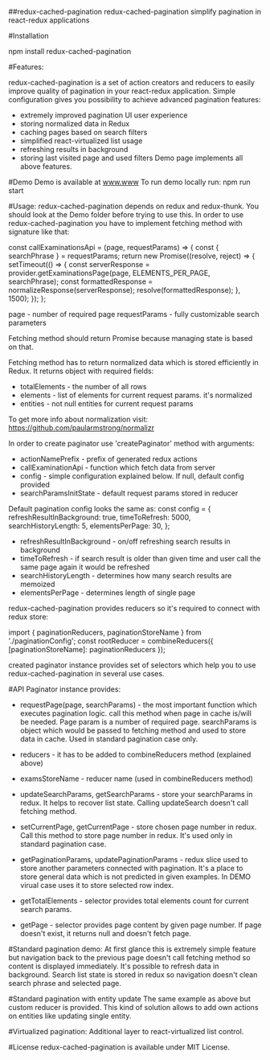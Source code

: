 ##redux-cached-pagination
redux-cached-pagination simplify pagination in react-redux applications
 
#Installation 

npm install redux-cached-pagination

#Features:

redux-cached-pagination is a set of action creators and reducers to easily improve quality of pagination in your react-redux application. 
Simple configuration gives you possibility to achieve advanced pagination features:  

* extremely improved pagination UI user experience 
* storing normalized data in Redux
* caching pages based on search filters
* simplified react-virtualized list usage
* refreshing results in background
* storing last visited page and used filters
Demo page implements all above features.

#Demo 
Demo is available at www.www
To run demo locally run: npm run start

#Usage:
redux-cached-pagination depends on redux and redux-thunk. You should look at the Demo folder before trying to use this.
In order to use redux-cached-pagination you have to implement fetching method with signature like that:

const callExaminationsApi = (page, requestParams) => {
  const { searchPhrase } = requestParams;
  return new Promise((resolve, reject) => {
    setTimeout(() => {
      const serverResponse = provider.getExaminationsPage(page, ELEMENTS_PER_PAGE, searchPhrase);
      const formattedResponse = normalizeResponse(serverResponse);
      resolve(formattedResponse);
    }, 1500);
  });
};

page - number of required page
requestParams - fully customizable search parameters

Fetching method should return Promise because managing state is based on that.

Fetching method has to return normalized data which is stored efficiently in Redux. It returns object with required fields:
* totalElements - the number of all rows
* elements - list of elements for current request params. it's normalized 
* entities - not null entities for current request params

To get more info about normalization visit: https://github.com/paularmstrong/normalizr

In order to create paginator use 'createPaginator' method with arguments:
* actionNamePrefix - prefix of generated redux actions 
* callExaminationApi - function which fetch data from server 
* config - simple configuration explained below. If null, default config provided
* searchParamsInitState - default request params stored in reducer

Default pagination config looks the same as:
const config = {
    refreshResultInBackground: true,
    timeToRefresh: 5000,
    searchHistoryLength: 5,
    elementsPerPage: 30,
};

* refreshResultInBackground - on/off refreshing search results in background
* timeToRefresh - if search result is older than given time and user call the same page again it would be refreshed
* searchHistoryLength - determines how many search results are memoized
* elementsPerPage - determines length of single page

redux-cached-pagination provides reducers so it's required to connect with redux store:

import { paginationReducers, paginationStoreName } from './paginationConfig';
const rootReducer = combineReducers({
    [paginationStoreName]: paginationReducers
}); 

created paginator instance provides set of selectors which help you to use redux-cached-pagination in several use cases.

#API
Paginator instance provides:
* requestPage(page, searchParams) - the most important function which executes pagination logic. call this method when page in cache is/will be needed. 
Page param is a number of required page. searchParams is object which would be passed to fetching method and used to store data in cache. Used in standard 
pagination case only.
* reducers - it has to be added to combineReducers method (explained above)
* examsStoreName - reducer name (used in combineReducers method)
* updateSearchParams, getSearchParams - store your searchParams in redux. It helps to recover list state. Calling updateSearch doesn't call fetching method. 

* setCurrentPage, getCurrentPage - store chosen page number in redux. Call this method to store page number in redux. It's used only in standard pagination case.

* getPaginationParams, updatePaginationParams - redux slice used to store another parameters connected with pagination. It's a place to store general data which is not predicted in given examples. In DEMO virual case uses it to store selected row index.

* getTotalElements - selector provides total elements count for current search params.
* getPage - selector provides page content by given page number. If page doesn't exist, it returns null and doesn't fetch page.


#Standard pagination demo:
At first glance this is extremely simple feature but navigation back to the previous page doesn't call fetching method so content is displayed immediately.
It's possible to refresh data in background. Search list state is stored in redux so navigation doesn't clean search phrase and selected page.

#Standard pagination with entity update
The same example as above but custom reducer is provided. This kind of solution allows to add own actions on entities like updating single entity.  

#Virtualized pagination:
Additional layer to react-virtualized list control. 

#License 
redux-cached-pagination is available under MIT License.
